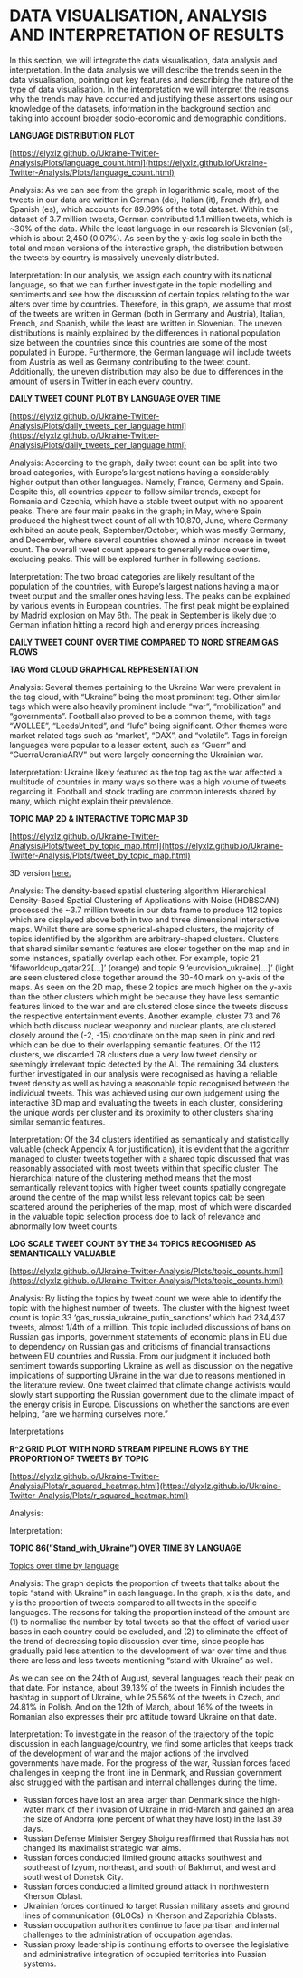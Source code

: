 # DATA VISUALISATION, ANALYSIS AND INTERPRETATION OF RESULTS

In this section, we will integrate the data visualisation, data analysis and interpretation. In the data analysis we will describe the trends seen in the data visualisation, pointing out key features and describing the nature of the type of data visualisation. In the interpretation we will interpret the reasons why the trends may have occurred and justifying these assertions using our knowledge of the datasets, information in the background section and taking into account broader socio-economic and demographic conditions.

**LANGUAGE DISTRIBUTION PLOT**

[https://elyxlz.github.io/Ukraine-Twitter-Analysis/Plots/language_count.html](https://elyxlz.github.io/Ukraine-Twitter-Analysis/Plots/language_count.html)

Analysis: As we can see from the graph in logarithmic scale, most of the tweets in our data are written in German (de), Italian (it), French (fr), and Spanish (es), which accounts for 89.09% of the total dataset. Within the dataset of 3.7 million tweets, German contributed 1.1 million tweets, which is ~30% of the data.  While the least language in our research is Slovenian (sl), which is about 2,450 (0.07%). As seen by the y-axis log scale in both the total and mean versions of the interactive graph, the distribution between the tweets by country is massively unevenly distributed. 

Interpretation: In our analysis, we assign each country with its national language, so that we can further investigate in the topic modelling and sentiments and see how the discussion of certain topics relating to the war alters over time by countries. Therefore, in this graph, we assume that most of the tweets are written in German (both in Germany and Austria), Italian, French, and Spanish, while the least are written in Slovenian. The uneven distributions is mainly  explained by the differences in national population size between the countries since this countries are some of the most populated in Europe. Furthermore, the German language will include tweets from Austria as well as Germany contributing to the tweet count. Additionally, the uneven distribution may also be due to differences in the amount of users in Twitter in each every country. 

**DAILY TWEET COUNT PLOT BY LANGUAGE OVER TIME**

[https://elyxlz.github.io/Ukraine-Twitter-Analysis/Plots/daily_tweets_per_language.html](https://elyxlz.github.io/Ukraine-Twitter-Analysis/Plots/daily_tweets_per_language.html)

Analysis: According to the graph, daily tweet count can be split into two broad categories, with Europe’s largest nations having a considerably higher output than other languages. Namely, France, Germany and Spain. Despite this, all countries appear to follow similar trends, except for Romania and Czechia, which have a stable tweet output with no apparent peaks. There are four main peaks in the graph; in May, where Spain produced the highest tweet count of all with 10,870, June, where Germany exhibited an acute peak, September/October, which was mostly Germany, and December, where several countries showed a minor increase in tweet count. The overall tweet count appears to generally reduce over time, excluding peaks. This will be explored further in following sections. 

Interpretation: The two broad categories are likely resultant of the population of the countries, with Europe’s largest nations having a major tweet output and the smaller ones having less. The peaks can be explained by various events in European countries. The first peak might be explained by Madrid explosion on May 6th. The peak in September is likely due to German inflation hitting a record high and energy prices increasing. 

**DAILY TWEET COUNT OVER TIME COMPARED TO NORD STREAM GAS FLOWS** 

**TAG Word CLOUD GRAPHICAL REPRESENTATION**

Analysis: Several themes pertaining to the Ukraine War were prevalent in the tag cloud, with “Ukraine” being the most prominent tag. Other similar tags which were also heavily prominent include “war”, “mobilization” and “governments”. Football also proved to be a common theme, with tags “WOLLEE”, “LeedsUnited”, and “lufc” being significant. Other themes were market related tags such as “market”, “DAX”, and “volatile”. Tags in foreign languages were popular to a lesser extent, such as “Guerr” and “GuerraUcraniaARV” but were largely concerning the Ukrainian war. 

Interpretation: Ukraine likely featured as the top tag as the war affected a multitude of countries in many ways so there was a high volume of tweets regarding it. Football and stock trading are common interests shared by many, which might explain their prevalence. 

**TOPIC MAP 2D & INTERACTIVE TOPIC MAP 3D**

[https://elyxlz.github.io/Ukraine-Twitter-Analysis/Plots/tweet_by_topic_map.html](https://elyxlz.github.io/Ukraine-Twitter-Analysis/Plots/tweet_by_topic_map.html)

3D version [here.](https://elyxlz.github.io/Ukraine-Twitter-Analysis/Plots/tweet_by_topic_map_3d.html)

Analysis: The density-based spatial clustering algorithm Hierarchical Density-Based Spatial Clustering of Applications with Noise (HDBSCAN) processed the ~3.7 million tweets in our data frame to produce 112 topics which are displayed above both in two and three dimensional interactive maps. Whilst there are some spherical-shaped clusters, the majority of topics identified by the algorithm are arbitrary-shaped clusters. Clusters that shared similar semantic features are closer together on the map and in some instances, spatially overlap each other. For example, topic 21 ‘fifaworldcup_qatar22[…]’ (orange) and topic 9 ‘eurovision_ukraine[…]’ (light are seen clustered close together around the 30-40 mark on y-axis of the maps. As seen on the 2D map, these 2 topics are much higher on the y-axis than the other clusters which might be because they have less semantic features linked to the war and are clustered close since the tweets discuss the respective entertainment events. Another example, cluster 73 and 76 which both discuss nuclear weaponry and nuclear plants, are clustered closely around the (-2, -15) coordinate on the map seen in pink and red which can be due to their overlapping semantic features. Of the 112 clusters, we discarded 78 clusters due a very low tweet density or seemingly irrelevant topic detected by the AI. The remaining 34 clusters further investigated in our analysis were recognised as having a reliable tweet density as well as having a reasonable topic recognised between the individual tweets. This was achieved using our own judgement using the interactive 3D map and evaluating the tweets in each cluster, considering the unique words per cluster and its proximity to other clusters sharing similar semantic features.

Interpretation: Of the 34 clusters identified as semantically and statistically valuable (check Appendix A for justification), it is evident that the algorithm managed to cluster tweets together with a shared topic discussed that was reasonably associated with most tweets within that specific cluster. The hierarchical nature of the clustering method means that the most semantically relevant topics with higher tweet counts spatially congregate around the centre of the map whilst less relevant topics cab be seen scattered around the peripheries of the map, most of which were discarded in the valuable topic selection process doe to lack of relevance and abnormally low tweet counts. 

**LOG SCALE TWEET COUNT BY THE 34 TOPICS RECOGNISED AS SEMANTICALLY VALUABLE**

[https://elyxlz.github.io/Ukraine-Twitter-Analysis/Plots/topic_counts.html](https://elyxlz.github.io/Ukraine-Twitter-Analysis/Plots/topic_counts.html)

Analysis: By listing the topics by tweet count we were able to identify the topic with the highest number of tweets. The cluster with the highest tweet count is topic 33 ‘gas_russia_ukraine_putin_sanctions’ which had 234,437 tweets, almost 1/4th of a million. This topic included discussions of bans on Russian gas imports, government statements of economic plans in EU due to dependency on Russian gas and criticisms of financial transactions between EU countries and Russia. From our judgment it included both sentiment towards supporting Ukraine as well as discussion on the negative implications of supporting Ukraine in the war due to reasons mentioned in the literature review. One tweet claimed that climate change activists would slowly start supporting the Russian government due to the climate impact of the energy crisis in Europe. Discussions on whether the sanctions are even helping, “are we harming ourselves more.”

Interpretations 

**R^2 GRID PLOT WITH NORD STREAM PIPELINE FLOWS BY THE PROPORTION OF TWEETS BY TOPIC** 

[https://elyxlz.github.io/Ukraine-Twitter-Analysis/Plots/r_squared_heatmap.html](https://elyxlz.github.io/Ukraine-Twitter-Analysis/Plots/r_squared_heatmap.html)

Analysis:

Interpretation:

**TOPIC 86(”Stand_with_Ukraine”) OVER TIME BY LANGUAGE**

[Topics over time by language](DATA%20VISUALISATION,%20ANALYSIS%20AND%20INTERPRETATION%20OF%200939f82b75ef44dca6545b2549ead77c/Untitled.html)

Analysis: The graph depicts the proportion of tweets that talks about the topic “stand with Ukraine” in each language. In the graph, x is the date, and y is the proportion of tweets compared to all tweets in the specific languages. The reasons for taking the proportion instead of the amount are (1) to normalise the number by total tweets so that the effect of varied user bases in each country could be excluded, and (2) to eliminate the effect of the trend of decreasing topic discussion over time, since people has gradually paid less attention to the development of war over time and thus there are less and less tweets mentioning “stand with Ukraine” as well.

As we can see on the 24th of August, several languages reach their peak on that date. For instance, about 39.13% of the tweets in Finnish includes the hashtag in support of Ukraine, while 25.56% of the tweets in Czech, and 24.81% in Polish. And on the 12th of March, about 16% of the tweets in Romanian also expresses their pro attitude toward Ukraine on that date.

Interpretation: To investigate in the reason of the trajectory of the topic discussion in each language/country, we find some articles that keeps track of the development of war and the major actions of the involved governments have made. For the progress of the war, Russian forces faced challenges in keeping the front line in Denmark, and Russian government also struggled with the partisan and internal challenges during the time. 

- Russian forces have lost an area larger than Denmark since the high-water mark of their invasion of Ukraine in mid-March and gained an area the size of Andorra (one percent of what they have lost) in the last 39 days.
- Russian Defense Minister Sergey Shoigu reaffirmed that Russia has not changed its maximalist strategic war aims.
- Russian forces conducted limited ground attacks southwest and southeast of Izyum, northeast, and south of Bakhmut, and west and southwest of Donetsk City.
- Russian forces conducted a limited ground attack in northwestern Kherson Oblast.
- Ukrainian forces continued to target Russian military assets and ground lines of communication (GLOCs) in Kherson and Zaporizhia Oblasts.
- Russian occupation authorities continue to face partisan and internal challenges to the administration of occupation agendas.
- Russian proxy leadership is continuing efforts to oversee the legislative and administrative integration of occupied territories into Russian systems.
